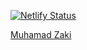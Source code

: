 <script src="https://platform.linkedin.com/badges/js/profile.js" async defer type="text/javascript"></script>

[![Netlify Status](https://api.netlify.com/api/v1/badges/8b5dda35-8d92-46ed-8e12-805565685ff0/deploy-status)](https://app.netlify.com/sites/muhamad-zaki/deploys)
<div class="badge-base LI-profile-badge" data-locale="en_US" data-size="medium" data-theme="light" data-type="HORIZONTAL" data-vanity="feunix" data-version="v1"><a class="badge-base__link LI-simple-link" href="https://id.linkedin.com/in/feunix?trk=profile-badge">Muhamad Zaki</a></div>
              
